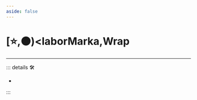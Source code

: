 ```yaml
---
aside: false
---
```

# [⭐,🟠)<laborMarka</labor>,<motor>Wrap</motor>

---

<!-- =================================================== -->
<!-- =================================================== -->
<!-- =================================================== -->
<!-- =================================================== -->
<!-- =================================================== -->
::: details 🛠

-

:::
